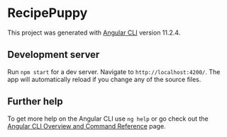 # RecipePuppy

This project was generated with [Angular CLI](https://github.com/angular/angular-cli) version 11.2.4.

## Development server

Run `npm start` for a dev server. Navigate to `http://localhost:4200/`. The app will automatically reload if you change any of the source files.

## Further help

To get more help on the Angular CLI use `ng help` or go check out the [Angular CLI Overview and Command Reference](https://angular.io/cli) page.

